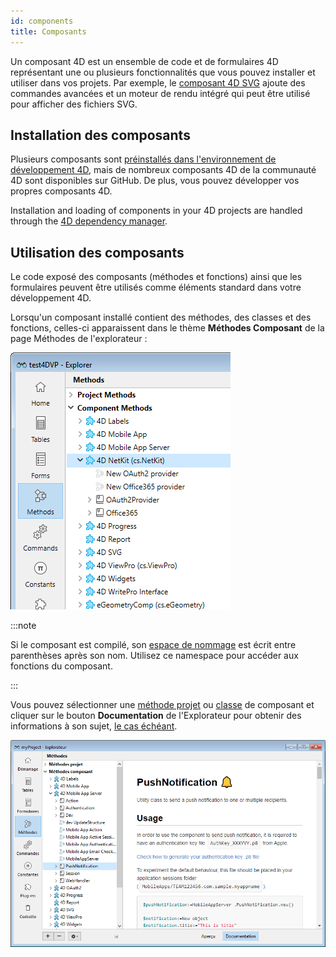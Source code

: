 ```yaml
---
id: components
title: Composants
---
```


Un composant 4D est un ensemble de code et de formulaires 4D représentant une ou plusieurs fonctionnalités que vous pouvez installer et utiliser dans vos projets. Par exemple, le [composant 4D SVG](https://doc.4d.com/4Dv20/4D/20/4D-SVG-Component.100-6342795.en.html) ajoute des commandes avancées et un moteur de rendu intégré qui peut être utilisé pour afficher des fichiers SVG.

## Installation des composants

Plusieurs composants sont [préinstallés dans l'environnement de développement 4D](Extensions/overview.md), mais de nombreux composants 4D de la communauté 4D sont disponibles sur GitHub. De plus, vous pouvez développer vos propres composants 4D.

Installation and loading of components in your 4D projects are handled through the [4D dependency manager](../Project/components.md).

## Utilisation des composants

Le code exposé des composants (méthodes et fonctions) ainsi que les formulaires peuvent être utilisés comme éléments standard dans votre développement 4D.

Lorsqu'un composant installé contient des méthodes, des classes et des fonctions, celles-ci apparaissent dans le thème **Méthodes Composant** de la page Méthodes de l'explorateur :

![alt-text](../assets/en/Concepts/components-explorer.png)

:::note

Si le composant est compilé, son [espace de nommage](../Extensions/develop-components.md#declaring-the-component-namespace) est écrit entre parenthèses après son nom. Utilisez ce namespace pour accéder aux fonctions du composant.

:::

Vous pouvez sélectionner une [méthode projet](methods.md) ou [classe](classes.md) de composant et cliquer sur le bouton **Documentation** de l'Explorateur pour obtenir des informations à son sujet, [le cas échéant](Project/documentation.md).

![alt-text](../assets/en/Project/compDoc.png)
